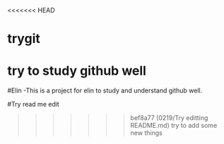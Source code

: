 <<<<<<< HEAD
# trygit
try to study github well
=======
#Elin
 -This is a project for elin to study and understand github well.

#Try read me edit
>>>>>>> bef8a77 (0219/Try editting README.md)
try to add some new things
